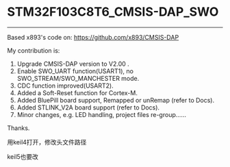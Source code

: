 # STM32F103C8T6_CMSIS-DAP_SWO
-----------------------------

Based x893's code on: https://github.com/x893/CMSIS-DAP

My contribution is:

1. Upgrade CMSIS-DAP version to V2.00 .
2. Enable SWO_UART function(USART1), no SWO_STREAM/SWO_MANCHESTER mode.
3. CDC function improved(USART2).
4. Added a Soft-Reset function for Cortex-M.
5. Added BluePill board support, Remapped or unRemap (refer to Docs).
6. Added STLINK_V2A board support (refer to Docs).
7. Minor changes, e.g. LED handling, project files re-group......

Thanks.

用keil4打开，修改头文件路径

keil5也要改